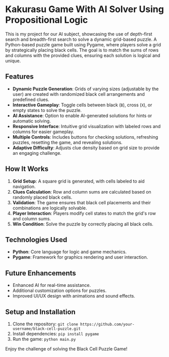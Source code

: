 # Kakurasu Game With AI Solver Using Propositional Logic

This is my project for our AI subject, showcasing the use of depth-first search and breadth-first search to solve a dynamic grid-based puzzle. A Python-based puzzle game built using Pygame, where players solve a grid by strategically placing black cells. The goal is to match the sums of rows and columns with the provided clues, ensuring each solution is logical and unique.

## Features
- **Dynamic Puzzle Generation**: Grids of varying sizes (adjustable by the user) are created with randomized black cell arrangements and predefined clues.
- **Interactive Gameplay**: Toggle cells between black (`B`), cross (`X`), or empty states to solve the puzzle.
- **AI Assistance**: Option to enable AI-generated solutions for hints or automatic solving.
- **Responsive Interface**: Intuitive grid visualization with labeled rows and columns for easier gameplay.
- **Multiple Controls**: Includes buttons for checking solutions, refreshing puzzles, resetting the game, and revealing solutions.
- **Adaptive Difficulty**: Adjusts clue density based on grid size to provide an engaging challenge.

## How It Works
1. **Grid Setup**: A square grid is generated, with cells labeled to aid navigation.
2. **Clues Calculation**: Row and column sums are calculated based on randomly placed black cells.
3. **Validation**: The game ensures that black cell placements and their combinations are logically solvable.
4. **Player Interaction**: Players modify cell states to match the grid's row and column sums.
5. **Win Condition**: Solve the puzzle by correctly placing all black cells.

## Technologies Used
- **Python**: Core language for logic and game mechanics.
- **Pygame**: Framework for graphics rendering and user interaction.

## Future Enhancements
- Enhanced AI for real-time assistance.
- Additional customization options for puzzles.
- Improved UI/UX design with animations and sound effects.

## Setup and Installation
1. Clone the repository: `git clone https://github.com/your-username/black-cell-puzzle.git`
2. Install dependencies: `pip install pygame`
3. Run the game: `python main.py`

Enjoy the challenge of solving the Black Cell Puzzle Game!

